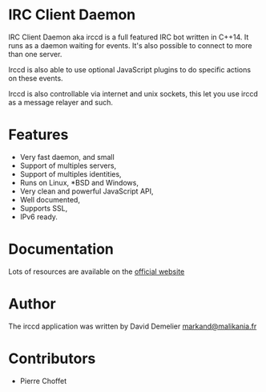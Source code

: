 IRC Client Daemon
=================

IRC Client Daemon aka irccd is a full featured IRC bot written in C++14. It
runs as a daemon waiting for events. It's also possible to connect to more
than one server.

Irccd is also able to use optional JavaScript plugins to do specific actions
on these events.

Irccd is also controllable via internet and unix sockets, this let you use
irccd as a message relayer and such.

Features
========

- Very fast daemon, and small
- Support of multiples servers,
- Support of multiples identities,
- Runs on Linux, *BSD and Windows,
- Very clean and powerful JavaScript API,
- Well documented,
- Supports SSL,
- IPv6 ready.

Documentation
=============

Lots of resources are available on the [official website](http://projects.malikania.fr/irccd)

Author
======

The irccd application was written by David Demelier <markand@malikania.fr>

Contributors
============

* Pierre Choffet

